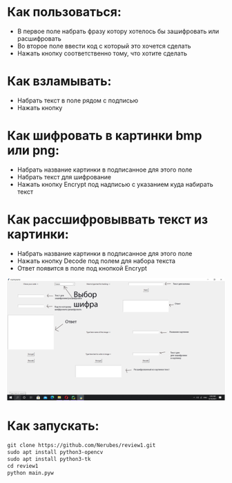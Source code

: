 # Как  пользоваться: #
 + В первое поле набрать фразу котору хотелось бы зашифровать 
или расшифровать
 + Во второе поле ввести код с который это хочется сделать
 + Нажать кнопку соответственно тому, что хотите сделать

# Как взламывать: #
 + Набрать текст в поле рядом с подписью
 + Нажать кнопку
# Как шифровать в картинки bmp или png: #
 + Набрать название картинки в подписанное для этого поле
 + Набрать текст для шифрование
 + Нажать кнопку Encrypt под надписью с указанием куда набирать текст
# Как рассшифровыввать текст из картинки: #
 + Набрать название картинки в подписанное для этого поле
 + Нажать кнопку Decode под полем для набора текста
 + Ответ появится в поле под кнопкой Encrypt 


![img.png](Screenshot.png)



# Как запускать: #
```
git clone https://github.com/Nerubes/review1.git
sudo apt install python3-opencv
sudo apt install python3-tk
cd review1
python main.pyw
```

